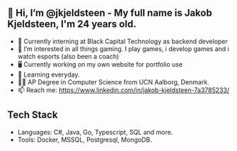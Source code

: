 ## 👋 Hi, I’m @jkjeldsteen - My full name is Jakob Kjeldsteen, I'm 24 years old.
- 🚀 Currently interning at Black Capital Technology as backend developer
- 👀 I’m interested in all things gaming. I play games, i develop games and i watch esports (also been a coach)
- 🖥️ Currently working on my own website for portfolio use
- 🌱 Learning everyday.
- 🧑‍🏫 AP Degree in Computer Science from UCN Aalborg, Denmark.
- 📫 Reach me: https://www.linkedin.com/in/jakob-kjeldsteen-7a3785233/

## Tech Stack
- Languages: C#, Java, Go, Typescript, SQL and more.
- Tools: Docker, MSSQL, Postgresql, MongoDB.
<!---
jkjeldsteen/jkjeldsteen is a ✨ special ✨ repository because its `README.md` (this file) appears on your GitHub profile.
You can click the Preview link to take a look at your changes.
--->
